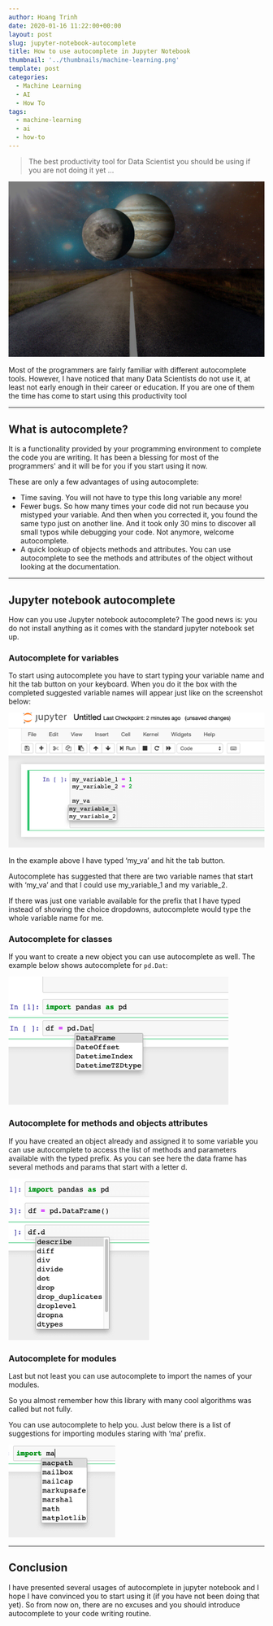 ```yaml
---
author: Hoang Trinh
date: 2020-01-16 11:22:00+00:00
layout: post
slug: jupyter-notebook-autocomplete
title: How to use autocomplete in Jupyter Notebook
thumbnail: '../thumbnails/machine-learning.png'
template: post
categories:
  - Machine Learning
  - AI
  - How To
tags:
  - machine-learning
  - ai
  - how-to
---
```


> The best productivity tool for Data Scientist you should be using if you are not doing it yet …

![Jupyter in the galaxy](../images/jupyter.jpg)

Most of the programmers are fairly familiar with different autocomplete tools. However, I have noticed that many Data Scientists do not use it, at least not early enough in their career or education. If you are one of them the time has come to start using this productivity tool

---

## What is autocomplete?

It is a functionality provided by your programming environment to complete the code you are writing. It has been a blessing for most of the programmers' and it will be for you if you start using it now.

These are only a few advantages of using autocomplete:

- Time saving. You will not have to type this long variable any more!
- Fewer bugs. So how many times your code did not run because you mistyped your variable. And then when you corrected it, you found the same typo just on another line. And it took only 30 mins to discover all small typos while debugging your code. Not anymore, welcome autocomplete.
- A quick lookup of objects methods and attributes. You can use autocomplete to see the methods and attributes of the object without looking at the documentation.

---

## Jupyter notebook autocomplete

How can you use Jupyter notebook autocomplete? The good news is: you do not install anything as it comes with the standard jupyter notebook set up.

### Autocomplete for variables

To start using autocomplete you have to start typing your variable name and hit the tab button on your keyboard. When you do it the box with the completed suggested variable names will appear just like on the screenshot below:

![Jupyter Notebook Variable Autocomplete](../images/jupyterNotebookVariableAutocomplete.png)

In the example above I have typed ‘my_va’ and hit the tab button.

Autocomplete has suggested that there are two variable names that start with ‘my_va’ and that I could use my_variable_1 and my variable_2.

If there was just one variable available for the prefix that I have typed instead of showing the choice dropdowns, autocomplete would type the whole variable name for me.

### Autocomplete for classes

If you want to create a new object you can use autocomplete as well. The example below shows autocomplete for `pd.Dat`:

![Jupyter Notebook Class Autocomplete](../images/jupyterNotebookClassAutocomplete.png)

### Autocomplete for methods and objects attributes

If you have created an object already and assigned it to some variable you can use autocomplete to access the list of methods and parameters available with the typed prefix. As you can see here the data frame has several methods and params that start with a letter d.

![Jupyter Notebook Method Autocomplete](../images/jupyterNotebookMethodAutocomplete.png)

### Autocomplete for modules

Last but not least you can use autocomplete to import the names of your modules.

So you almost remember how this library with many cool algorithms was called but not fully.

You can use autocomplete to help you. Just below there is a list of suggestions for importing modules staring with ‘ma’ prefix.

![Jupyter Notebook Module Autocomplete](../images/jupyterNotebookModuleAutocomplete.png)

---

## Conclusion

I have presented several usages of autocomplete in jupyter notebook and I hope I have convinced you to start using it (if you have not been doing that yet). So from now on, there are no excuses and you should introduce autocomplete to your code writing routine.
